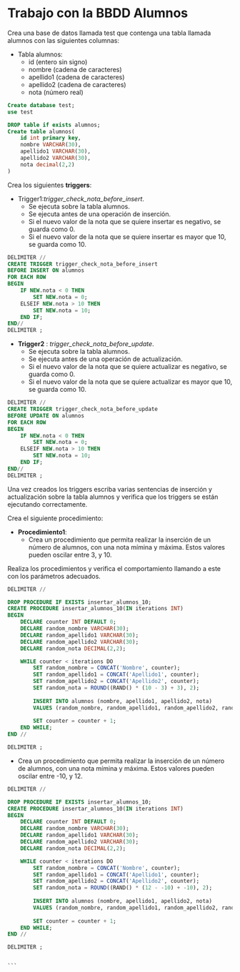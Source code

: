 

# Trabajo con la BBDD Alumnos

Crea una base de datos llamada test que contenga una tabla llamada alumnos con las siguientes columnas:

- Tabla alumnos:
  - id (entero sin signo)
  - nombre (cadena de caracteres)
  - apellido1 (cadena de caracteres)
  - apellido2 (cadena de caracteres)
  - nota (número real)

```sql
Create database test;
use test

DROP table if exists alumnos;
Create table alumnos(
    id int primary key,
    nombre VARCHAR(30),
    apellido1 VARCHAR(30),
    apellido2 VARCHAR(30),
    nota decimal(2,2)
)
```


Crea los siguientes __triggers__:
- Trigger1:_trigger_check_nota_before_insert_.
  - Se ejecuta sobre la tabla alumnos.
  - Se ejecuta antes de una operación de inserción.
  - Si el nuevo valor de la nota que se quiere insertar es negativo, se guarda como 0.
  - Si el nuevo valor de la nota que se quiere insertar es mayor que 10, se guarda como 10.

```sql
DELIMITER //
CREATE TRIGGER trigger_check_nota_before_insert
BEFORE INSERT ON alumnos
FOR EACH ROW
BEGIN
    IF NEW.nota < 0 THEN
        SET NEW.nota = 0;
    ELSEIF NEW.nota > 10 THEN
        SET NEW.nota = 10;
    END IF;
END//
DELIMITER ;

```
- __Trigger2__ : _trigger_check_nota_before_update_.
  - Se ejecuta sobre la tabla alumnos.
  - Se ejecuta antes de una operación de actualización.
  - Si el nuevo valor de la nota que se quiere actualizar es negativo, se guarda como 0.
  - Si el nuevo valor de la nota que se quiere actualizar es mayor que 10, se guarda como 10.
```SQL
DELIMITER //
CREATE TRIGGER trigger_check_nota_before_update
BEFORE UPDATE ON alumnos
FOR EACH ROW
BEGIN
    IF NEW.nota < 0 THEN
        SET NEW.nota = 0;
    ELSEIF NEW.nota > 10 THEN
        SET NEW.nota = 10;
    END IF;
END//
DELIMITER ;

```
Una vez creados los triggers escriba varias sentencias de inserción y actualización sobre la tabla alumnos y verifica que los triggers se están ejecutando correctamente.

Crea el siguiente procedimiento:
- __Procedimiento1__:
  - Crea un procedimiento que permita realizar la inserción de un número de alumnos, con una nota mímina y máxima. Estos valores pueden oscilar entre 3, y 10.
  
Realiza los procedimientos y verifica el comportamiento llamando a este con los parámetros adecuados.


```sql
DELIMITER //

DROP PROCEDURE IF EXISTS insertar_alumnos_10;
CREATE PROCEDURE insertar_alumnos_10(IN iterations INT)
BEGIN
    DECLARE counter INT DEFAULT 0;
    DECLARE random_nombre VARCHAR(30);
    DECLARE random_apellido1 VARCHAR(30);
    DECLARE random_apellido2 VARCHAR(30);
    DECLARE random_nota DECIMAL(2,2);

    WHILE counter < iterations DO
        SET random_nombre = CONCAT('Nombre', counter);
        SET random_apellido1 = CONCAT('Apellido1', counter);
        SET random_apellido2 = CONCAT('Apellido2', counter);
        SET random_nota = ROUND((RAND() * (10 - 3) + 3), 2);
        
        INSERT INTO alumnos (nombre, apellido1, apellido2, nota) 
        VALUES (random_nombre, random_apellido1, random_apellido2, random_nota);
        
        SET counter = counter + 1;
    END WHILE;
END //

DELIMITER ;


```

- Crea un procedimiento que permita realizar la inserción de un número de alumnos, con una nota mímina y máxima. Estos valores pueden oscilar entre -10, y 12.

````sql
DELIMITER //

DROP PROCEDURE IF EXISTS insertar_alumnos_10;
CREATE PROCEDURE insertar_alumnos_10(IN iterations INT)
BEGIN
    DECLARE counter INT DEFAULT 0;
    DECLARE random_nombre VARCHAR(30);
    DECLARE random_apellido1 VARCHAR(30);
    DECLARE random_apellido2 VARCHAR(30);
    DECLARE random_nota DECIMAL(2,2);

    WHILE counter < iterations DO
        SET random_nombre = CONCAT('Nombre', counter);
        SET random_apellido1 = CONCAT('Apellido1', counter);
        SET random_apellido2 = CONCAT('Apellido2', counter);
        SET random_nota = ROUND((RAND() * (12 - -10) + -10), 2);
        
        INSERT INTO alumnos (nombre, apellido1, apellido2, nota) 
        VALUES (random_nombre, random_apellido1, random_apellido2, random_nota);
        
        SET counter = counter + 1;
    END WHILE;
END //

DELIMITER ;


```

